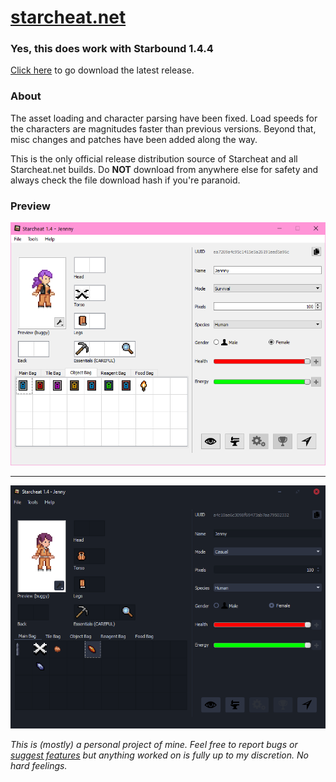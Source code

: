 # [starcheat.net](https://starcheat.net)

### Yes, this does work with Starbound 1.4.4
[Click here](https://github.com/gen3vra/starcheat-patched-bin/releases) to go download the latest release.

### About
The asset loading and character parsing have been fixed. Load speeds for the characters are magnitudes faster than previous versions. Beyond that, misc changes and patches have been added along the way.

This is the only official release distribution source of Starcheat and all Starcheat.net builds. Do **NOT** download from anywhere else for safety and always check the file download hash if you're paranoid.

### Preview
![Starcheat 1.4 Preview Image for Starbound](https://github.com/gen3vra/starcheat-patched-bin/blob/main/preview1.png?raw=true "Starcheat 1.4 Preview")

---

![Starcheat Custom Dark Theme Preview for Starbound](https://github.com/gen3vra/starcheat-patched-bin/blob/main/previewCustomTheme.png?raw=true "Starcheat Custom Dark Theme Preview")



_This is (mostly) a personal project of mine. Feel free to report bugs or [suggest features](https://rose.dev/#contact) but anything worked on is fully up to my discretion. No hard feelings._
